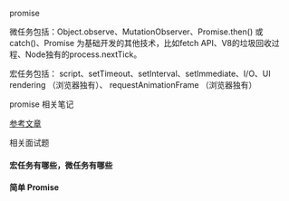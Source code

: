 promise


微任务包括：Object.observe、MutationObserver、Promise.then() 或 catch()、Promise 为基础开发的其他技术，比如fetch API、V8的垃圾回收过程、Node独有的process.nextTick。

宏任务包括： script、setTimeout、setInterval、setImmediate、I/O、UI rendering （浏览器独有）、 requestAnimationFrame （浏览器独有）


promise 相关笔记



[参考文章](https://juejin.im/post/6844904077537574919w)


相关面试题


####  宏任务有哪些，微任务有哪些


#### 简单 Promise












